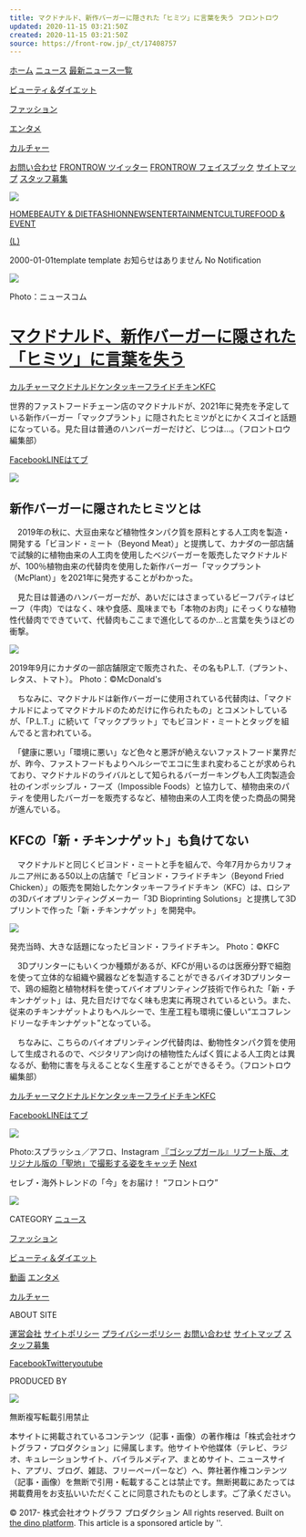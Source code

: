 ```yaml
---
title: マクドナルド、新作バーガーに隠された「ヒミツ」に言葉を失う フロントロウ
updated: 2020-11-15 03:21:50Z
created: 2020-11-15 03:21:50Z
source: https://front-row.jp/_ct/17408757
---
```


[ホーム](https://front-row.jp)
[ニュース](https://front-row.jp/_tags/%E3%83%8B%E3%83%A5%E3%83%BC%E3%82%B9)
[最新ニュース一覧](https://front-row.jp/_news)

[ビューティ＆ダイエット](https://front-row.jp/_tags/%E3%83%93%E3%83%A5%E3%83%BC%E3%83%86%E3%82%A3%26%E3%83%80%E3%82%A4%E3%82%A8%E3%83%83%E3%83%88)

[ファッション](https://front-row.jp/_tags/%E3%83%95%E3%82%A1%E3%83%83%E3%82%B7%E3%83%A7%E3%83%B3)

[エンタメ](https://front-row.jp/_tags/%E3%82%A8%E3%83%B3%E3%82%BF%E3%83%A1)

[カルチャー](https://front-row.jp/_tags/%E3%82%AB%E3%83%AB%E3%83%81%E3%83%A3%E3%83%BC)

[お問い合わせ](https://front-row.jp/contact)
[FRONTROW ツイッター](https://twitter.com/frontrowjp)
[FRONTROW フェイスブック](https://www.facebook.com/)
[サイトマップ](https://front-row.jp/sitemap)
[スタッフ募集](https://front-row.jp/staff)

[![](https://d1uzk9o9cg136f.cloudfront.net/f/portal/16777363/rc/2018/11/19/6816460b28a49f1091614276e6616e716a990d3a.png)](https://front-row.jp)

[HOME](https://front-row.jp/)[BEAUTY & DIET](https://front-row.jp/_tags/%E3%83%93%E3%83%A5%E3%83%BC%E3%83%86%E3%82%A3%26%E3%83%80%E3%82%A4%E3%82%A8%E3%83%83%E3%83%88)[FASHION](https://front-row.jp/_tags/%E3%83%95%E3%82%A1%E3%83%83%E3%82%B7%E3%83%A7%E3%83%B3)[NEWS](https://front-row.jp/_tags/%E3%83%8B%E3%83%A5%E3%83%BC%E3%82%B9)[ENTERTAINMENT](https://front-row.jp/_tags/%E3%82%A8%E3%83%B3%E3%82%BF%E3%83%A1)[CULTURE](https://front-row.jp/_tags/%E3%82%AB%E3%83%AB%E3%83%81%E3%83%A3%E3%83%BC)[FOOD & EVENT](https://front-row.jp/_tags/%E3%81%8A%E3%81%A7%E3%81%8B%E3%81%91)

[(L)](https://front-row.jp/_fq)

2000-01-01template
template
お知らせはありません
No Notification

![](https://d1uzk9o9cg136f.cloudfront.net/f/16783100/rc/2020/11/12/a88862b0d108081f993f6c91afa7453d3e81f4bd_large.jpg#lz:xlarge)

Photo：ニュースコム

# [マクドナルド、新作バーガーに隠された「ヒミツ」に言葉を失う](https://front-row.jp/_ct/17408757)

[カルチャー](https://front-row.jp/_tags/%E3%82%AB%E3%83%AB%E3%83%81%E3%83%A3%E3%83%BC)[マクドナルド](https://front-row.jp/_tags/%E3%83%9E%E3%82%AF%E3%83%89%E3%83%8A%E3%83%AB%E3%83%89)[ケンタッキーフライドチキン](https://front-row.jp/_tags/%E3%82%B1%E3%83%B3%E3%82%BF%E3%83%83%E3%82%AD%E3%83%BC%E3%83%95%E3%83%A9%E3%82%A4%E3%83%89%E3%83%81%E3%82%AD%E3%83%B3)[KFC](https://front-row.jp/_tags/KFC)

世界的ファストフードチェーン店のマクドナルドが、2021年に発売を予定している新作バーガー「マックプラント」に隠されたヒミツがとにかくスゴイと話題になっている。見た目は普通のハンバーガーだけど、じつは…。（フロントロウ編集部）

[Facebook](https://facebook.com/sharer/sharer.php?u=https%3A//front-row.jp/_ct/17408757)[LINE](http://line.me/R/msg/text/?%E3%83%9E%E3%82%AF%E3%83%89%E3%83%8A%E3%83%AB%E3%83%89%E3%80%81%E6%96%B0%E4%BD%9C%E3%83%90%E3%83%BC%E3%82%AC%E3%83%BC%E3%81%AB%E9%9A%A0%E3%81%95%E3%82%8C%E3%81%9F%E3%80%8C%E3%83%92%E3%83%9F%E3%83%84%E3%80%8D%E3%81%AB%E8%A8%80%E8%91%89%E3%82%92%E5%A4%B1%E3%81%86%20-%20%E3%83%95%E3%83%AD%E3%83%B3%E3%83%88%E3%83%AD%E3%82%A6%20-%E6%B5%B7%E5%A4%96%E3%82%BB%E3%83%AC%E3%83%96%E6%83%85%E5%A0%B1%E3%82%92%E7%99%BA%E4%BF%A1%0D%0Ahttps%3A//front-row.jp/_ct/17408757)[はてブ](http://b.hatena.ne.jp/add?mode=confirm&url=https%3A//front-row.jp/_ct/17408757&title=%E3%83%9E%E3%82%AF%E3%83%89%E3%83%8A%E3%83%AB%E3%83%89%E3%80%81%E6%96%B0%E4%BD%9C%E3%83%90%E3%83%BC%E3%82%AC%E3%83%BC%E3%81%AB%E9%9A%A0%E3%81%95%E3%82%8C%E3%81%9F%E3%80%8C%E3%83%92%E3%83%9F%E3%83%84%E3%80%8D%E3%81%AB%E8%A8%80%E8%91%89%E3%82%92%E5%A4%B1%E3%81%86%20-%20%E3%83%95%E3%83%AD%E3%83%B3%E3%83%88%E3%83%AD%E3%82%A6%20-%E6%B5%B7%E5%A4%96%E3%82%BB%E3%83%AC%E3%83%96%E6%83%85%E5%A0%B1%E3%82%92%E7%99%BA%E4%BF%A1)

![](https://d1uzk9o9cg136f.cloudfront.net/f/16783100/rc/2020/11/12/a88862b0d108081f993f6c91afa7453d3e81f4bd_large.jpg#lz:xlarge)

## 新作バーガーに隠されたヒミツとは

　2019年の秋に、大豆由来など植物性タンパク質を原料とする人工肉を製造・開発する「ビヨンド・ミート（Beyond Meat）」と提携して、カナダの一部店舗で試験的に植物由来の人工肉を使用したベジバーガーを販売したマクドナルドが、100％植物由来の代替肉を使用した新作バーガー「マックプラント（McPlant）」を2021年に発売することがわかった。

　見た目は普通のハンバーガーだが、あいだにはさまっているビーフパティはビーフ（牛肉）ではなく、味や食感、風味までも「本物のお肉」にそっくりな植物性代替肉でできていて、代替肉もここまで進化してるのか…と言葉を失うほどの衝撃。

![](https://d1uzk9o9cg136f.cloudfront.net/f/16783100/rc/2020/11/14/5b9999361372bbd0ed51a64ad1471e2f298a6e51_large.jpg#lz:xlarge)

2019年9月にカナダの一部店舗限定で販売された、その名もP.L.T.（プラント、レタス、トマト）。
Photo：©︎McDonald's

　ちなみに、マクドナルドは新作バーガーに使用されている代替肉は、「マクドナルドによってマクドナルドのためだけに作られたもの」とコメントしているが、「P.L.T.」に続いて「マックプラット」でもビヨンド・ミートとタッグを組んでると言われている。

　「健康に悪い」「環境に悪い」など色々と悪評が絶えないファストフード業界だが、昨今、ファストフードもよりヘルシーでエコに生まれ変わることが求められており、マクドナルドのライバルとして知られるバーガーキングも人工肉製造会社のインポッシブル・フーズ（Impossible Foods）と協力して、植物由来のパティを使用したバーガーを販売するなど、植物由来の人工肉を使った商品の開発が進んでいる。

## KFCの「新・チキンナゲット」も負けてない

　マクドナルドと同じくビヨンド・ミートと手を組んで、今年7月からカリフォルニア州にある50以上の店舗で「ビヨンド・フライドチキン（Beyond Fried Chicken）」の販売を開始したケンタッキーフライドチキン（KFC）は、ロシアの3Dバイオプリンティングメーカー「3D Bioprinting Solutions」と提携して3Dプリントで作った「新・チキンナゲット」を開発中。

![](https://d1uzk9o9cg136f.cloudfront.net/f/16783100/rc/2020/11/14/6df2936f8851676093c99ff998e7de2a0df61279_large.jpg#lz:xlarge)

発売当時、大きな話題になったビヨンド・フライドチキン。
Photo：©︎KFC

　3Dプリンターにもいくつか種類があるが、KFCが用いるのは医療分野で細胞を使って立体的な組織や臓器などを製造することができるバイオ3Dプリンターで、鶏の細胞と植物材料を使ってバイオプリンティング技術で作られた「新・チキンナゲット」は、見た目だけでなく味も忠実に再現されているという。また、従来のチキンナゲットよりもヘルシーで、生産工程も環境に優しい“エコフレンドリーなチキンナゲット”となっている。

　ちなみに、こちらのバイオプリンティング代替肉は、動物性タンパク質を使用して生成されるので、ベジタリアン向けの植物性たんぱく質による人工肉とは異なるが、動物に害を与えることなく生産することができるそう。（フロントロウ編集部）

[カルチャー](https://front-row.jp/_tags/%E3%82%AB%E3%83%AB%E3%83%81%E3%83%A3%E3%83%BC)[マクドナルド](https://front-row.jp/_tags/%E3%83%9E%E3%82%AF%E3%83%89%E3%83%8A%E3%83%AB%E3%83%89)[ケンタッキーフライドチキン](https://front-row.jp/_tags/%E3%82%B1%E3%83%B3%E3%82%BF%E3%83%83%E3%82%AD%E3%83%BC%E3%83%95%E3%83%A9%E3%82%A4%E3%83%89%E3%83%81%E3%82%AD%E3%83%B3)[KFC](https://front-row.jp/_tags/KFC)

[Facebook](https://facebook.com/sharer/sharer.php?u=https%3A//front-row.jp/_ct/17408757)[LINE](http://line.me/R/msg/text/?%E3%83%9E%E3%82%AF%E3%83%89%E3%83%8A%E3%83%AB%E3%83%89%E3%80%81%E6%96%B0%E4%BD%9C%E3%83%90%E3%83%BC%E3%82%AC%E3%83%BC%E3%81%AB%E9%9A%A0%E3%81%95%E3%82%8C%E3%81%9F%E3%80%8C%E3%83%92%E3%83%9F%E3%83%84%E3%80%8D%E3%81%AB%E8%A8%80%E8%91%89%E3%82%92%E5%A4%B1%E3%81%86%20-%20%E3%83%95%E3%83%AD%E3%83%B3%E3%83%88%E3%83%AD%E3%82%A6%20-%E6%B5%B7%E5%A4%96%E3%82%BB%E3%83%AC%E3%83%96%E6%83%85%E5%A0%B1%E3%82%92%E7%99%BA%E4%BF%A1%0D%0Ahttps%3A//front-row.jp/_ct/17408757)[はてブ](http://b.hatena.ne.jp/add?mode=confirm&url=https%3A//front-row.jp/_ct/17408757&title=%E3%83%9E%E3%82%AF%E3%83%89%E3%83%8A%E3%83%AB%E3%83%89%E3%80%81%E6%96%B0%E4%BD%9C%E3%83%90%E3%83%BC%E3%82%AC%E3%83%BC%E3%81%AB%E9%9A%A0%E3%81%95%E3%82%8C%E3%81%9F%E3%80%8C%E3%83%92%E3%83%9F%E3%83%84%E3%80%8D%E3%81%AB%E8%A8%80%E8%91%89%E3%82%92%E5%A4%B1%E3%81%86%20-%20%E3%83%95%E3%83%AD%E3%83%B3%E3%83%88%E3%83%AD%E3%82%A6%20-%E6%B5%B7%E5%A4%96%E3%82%BB%E3%83%AC%E3%83%96%E6%83%85%E5%A0%B1%E3%82%92%E7%99%BA%E4%BF%A1)

![](https://d1uzk9o9cg136f.cloudfront.net/f/16783100/rc/2020/11/13/bc87eab5035e31852d62334559afe1f9257c6f1b_large.jpg#lz:xlarge)

Photo:スプラッシュ／アフロ、Instagram
[『ゴシップガール』リブート版、オリジナル版の「聖地」で撮影する姿をキャッチ](https://front-row.jp/_ct/17408731)
[Next](https://front-row.jp/_ct/17408731?o=0)

セレブ・海外トレンドの「今」をお届け！
“フロントロウ”

[![](https://d1uzk9o9cg136f.cloudfront.net/f/portal/16777363/rc/2018/04/17/dedb93d43346d0635c9acd844b72fbe0ddba7c7a.png)](http://front-row.jp)

CATEGORY
[ニュース](https://front-row.jp/_tags/%E3%83%8B%E3%83%A5%E3%83%BC%E3%82%B9)

[ファッション](https://front-row.jp/_tags/%E3%83%95%E3%82%A1%E3%83%83%E3%82%B7%E3%83%A7%E3%83%B3)

[ビューティ＆ダイエット](https://front-row.jp/_tags/%E3%83%93%E3%83%A5%E3%83%BC%E3%83%86%E3%82%A3&%E3%83%80%E3%82%A4%E3%82%A8%E3%83%83%E3%83%88)

[動画](https://front-row.jp/_tags/%E5%8B%95%E7%94%BB)
[エンタメ](https://front-row.jp/_tags/%E3%82%A8%E3%83%B3%E3%82%BF%E3%83%A1)

[カルチャー](https://front-row.jp/_tags/%E3%82%AB%E3%83%AB%E3%83%81%E3%83%A3%E3%83%BC)

ABOUT SITE

[運営会社](https://front-row.jp/company)
[サイトポリシー](https://front-row.jp/sitepolicy)
[プライバシーポリシー](https://front-row.jp/privacy)
[お問い合わせ](https://front-row.jp/contact)
[サイトマップ](https://front-row.jp/sitemap)
[スタッフ募集](https://front-row.jp/staff)

[Facebook](https://www.facebook.com/frontrowjpmedia/)[Twitter](https://twitter.com/frontrowjp)[youtube](https://www.youtube.com/channel/UC_djryXFXVtmclzk7h0750g)

PRODUCED BY

[![](https://d1uzk9o9cg136f.cloudfront.net/f/portal/16777363/rc/2017/04/04/32ec0557aace590f961a4efc13d15ca88db57a0f.gif)](http://autopro.co.jp/)

無断複写転載引用禁止

本サイトに掲載されているコンテンツ（記事・画像）の著作権は「株式会社オウトグラフ・プロダクション」に帰属します。他サイトや他媒体（テレビ、ラジオ、キュレーションサイト、バイラルメディア、まとめサイト、ニュースサイト、アプリ、ブログ、雑誌、フリーペーパーなど）へ、弊社著作権コンテンツ（記事・画像）を無断で引用・転載することは禁止です。無断掲載にあたっては掲載費用をお支払いいただくことに同意されたものとします。ご了承ください。

© 2017- 株式会社オウトグラフ プロダクション All rights reserved.
Built on [the dino platform](https://revolver.co.jp/).
This article is a sponsored article by
''.